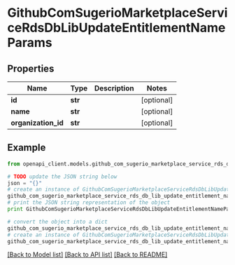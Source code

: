 # GithubComSugerioMarketplaceServiceRdsDbLibUpdateEntitlementNameParams


## Properties
Name | Type | Description | Notes
------------ | ------------- | ------------- | -------------
**id** | **str** |  | [optional] 
**name** | **str** |  | [optional] 
**organization_id** | **str** |  | [optional] 

## Example

```python
from openapi_client.models.github_com_sugerio_marketplace_service_rds_db_lib_update_entitlement_name_params import GithubComSugerioMarketplaceServiceRdsDbLibUpdateEntitlementNameParams

# TODO update the JSON string below
json = "{}"
# create an instance of GithubComSugerioMarketplaceServiceRdsDbLibUpdateEntitlementNameParams from a JSON string
github_com_sugerio_marketplace_service_rds_db_lib_update_entitlement_name_params_instance = GithubComSugerioMarketplaceServiceRdsDbLibUpdateEntitlementNameParams.from_json(json)
# print the JSON string representation of the object
print GithubComSugerioMarketplaceServiceRdsDbLibUpdateEntitlementNameParams.to_json()

# convert the object into a dict
github_com_sugerio_marketplace_service_rds_db_lib_update_entitlement_name_params_dict = github_com_sugerio_marketplace_service_rds_db_lib_update_entitlement_name_params_instance.to_dict()
# create an instance of GithubComSugerioMarketplaceServiceRdsDbLibUpdateEntitlementNameParams from a dict
github_com_sugerio_marketplace_service_rds_db_lib_update_entitlement_name_params_form_dict = github_com_sugerio_marketplace_service_rds_db_lib_update_entitlement_name_params.from_dict(github_com_sugerio_marketplace_service_rds_db_lib_update_entitlement_name_params_dict)
```
[[Back to Model list]](../README.md#documentation-for-models) [[Back to API list]](../README.md#documentation-for-api-endpoints) [[Back to README]](../README.md)



